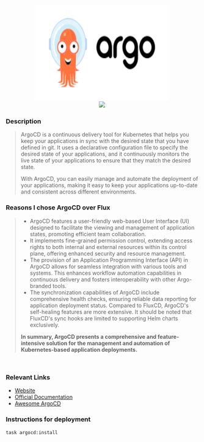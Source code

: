<p align="center">
  <img width="350" height="250" src="../../docs/assets/logos/argo.svg"></img><br>
  <img src="https://img.shields.io/github/v/release/argoproj/argo-cd?label=Latest%20Version&logo=github&style=for-the-badge"></img>
</p>

### Description

> ArgoCD is a continuous delivery tool for Kubernetes that helps you keep your applications in sync with the desired state that you have defined in git. It uses a declarative configuration file to specify the desired state of your applications, and it continuously monitors the live state of your applications to ensure that they match the desired state.
>
> With ArgoCD, you can easily manage and automate the deployment of your applications, making it easy to keep your applications up-to-date and consistent across different environments.

### Reasons I chose ArgoCD over Flux

> - ArgoCD features a user-friendly web-based User Interface (UI) designed to facilitate the viewing and management of application states, promoting efficient team collaboration.
> - It implements fine-grained permission control, extending access rights to both internal and external resources within its control plane, offering enhanced security and resource management.
> - The provision of an Application Programming Interface (API) in ArgoCD allows for seamless integration with various tools and systems. This enhances workflow automation capabilities in continuous delivery and fosters interoperability with other Argo-branded tools.
> - The synchronization capabilities of ArgoCD include comprehensive health checks, ensuring reliable data reporting for application deployment status. Compared to FluxCD, ArgoCD's self-healing features are more extensive. It should be noted that FluxCD's sync hooks are limited to supporting Helm charts exclusively.
>
> **In summary, ArgoCD presents a comprehensive and feature-intensive solution for the management and automation of Kubernetes-based application deployments.**

&nbsp;

### Relevant Links

- [Website][website-uri]
- [Official Documentation][docs-uri]
- [Awesome ArgoCD][awesome-uri]

### Instructions for deployment

```bash
task argocd:install
```

[website-uri]: https://argoproj.github.io/cd/
[docs-uri]: https://argo-cd.readthedocs.io/en/stable/
[awesome-uri]: https://github.com/terrytangyuan/awesome-argo
